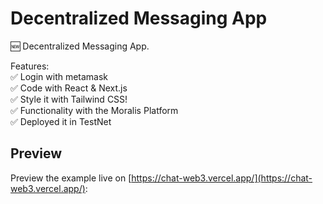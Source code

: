 # Decentralized Messaging App 

🆕 Decentralized Messaging App.

Features: <br />
✅ Login with metamask <br />
✅ Code with React & Next.js <br />
✅ Style it with Tailwind CSS! <br />
✅ Functionality with the Moralis Platform <br />
✅ Deployed it in TestNet <br />

## Preview

Preview the example live on [https://chat-web3.vercel.app/](https://chat-web3.vercel.app/):
